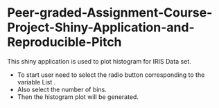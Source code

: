 # Peer-graded-Assignment-Course-Project-Shiny-Application-and-Reproducible-Pitch
This shiny application is used to plot histogram for IRIS Data set.

- To start user need to  select the radio button corresponding to the variable List .
- Also select the number of bins.
- Then the histogram plot will be generated.
